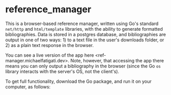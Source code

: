 # reference_manager

This is a browser-based reference manager, written using Go's standard `net/http` and `html/template` libraries, with the ability to generate formatted bibliographies. Data is stored in a postgres database, and bibliographies are output in one of two ways: 1) to a text file in the user's downloads folder, or 2) as a plain text response in the browser.

You can see a live version of the app here <ref-manager.michaelfatigati.dev>. Note, however, that accessing the app there means you can only output a bibliography in the browser (since the Go `os` library interacts with the server's OS, not the client's).

To get full functionality, download the Go package, and run it on your computer, as follows: